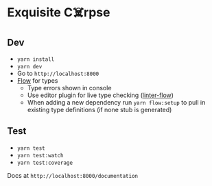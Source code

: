 # Exquisite C☠️rpse

## Dev
* `yarn install`
* `yarn dev`
* Go to `http://localhost:8000`
* [Flow](https://flow.org/en/) for types
  * Type errors shown in console
  * Use editor plugin for live type checking ([linter-flow](https://github.com/AtomLinter/linter-flow))
  * When adding a new dependency run `yarn flow:setup` to pull in existing type definitions (if none stub is generated)

## Test
* `yarn test`
* `yarn test:watch`
* `yarn test:coverage`

Docs at `http://localhost:8000/documentation`
